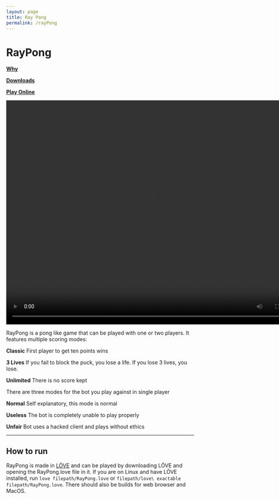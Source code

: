 ```yaml
---
layout: page
title: Ray Pong
permalink: /rayPong
---
```


# RayPong

[**Why**](https://raythenoob.github.io/website/rayPong/why)

[**Downloads**](https://raythenoob.github.io/website/rayPong/download)

[**Play Online**](https://raythenoob.github.io/website/rayPong/demo.html)

<!---
![ ](https://raw.githubusercontent.com/RayTheNoob/website/main/pages/rayPong/rpscreenshot2.png)
-->
<video width="800" height="600" autoplay>
  <source src="https://github.com/RayTheNoob/website/blob/main/pages/rayPong/fmv.mp4" type="video/mp4">
Your browser does not support the video tag.
</video> 

RayPong is a pong like game that can be played with one or two players. It features multiple scoring modes:

**Classic**
First player to get ten points wins

**3 Lives**
If you fail to block the puck, you lose a life. If you lose 3 lives, you lose.

**Unlimited**
There is no score kept

There are three modes for the bot you play against in single player

**Normal**
Self explanatory, this mode is normal

**Useless**
The bot is completely unable to play properly

**Unfair**
Bot uses a hacked client and plays without ethics

---
## How to run
RayPong is made in [LÖVE](https://love2d.org/)  and can be played by downloading LÖVE and opening the RayPong.love file in it. If you are on Linux and have LÖVE installed, run `love filepath/RayPong.love` or `filepath/love\ exactable filepath/RayPong.love`. There should also be builds for web browser and MacOS.
